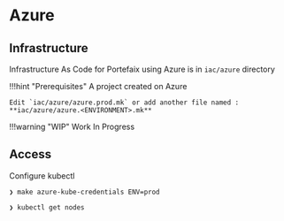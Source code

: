 # Azure

## Infrastructure

Infrastructure As Code for Portefaix using Azure is in
`iac/azure` directory

!!!hint "Prerequisites"
    A project created on Azure

    Edit `iac/azure/azure.prod.mk` or add another file named :
    **iac/azure/azure.<ENVIRONMENT>.mk**

!!!warning "WIP"
    Work In Progress

## Access

Configure kubectl

```shell
❯ make azure-kube-credentials ENV=prod
```

```shell
❯ kubectl get nodes

```

